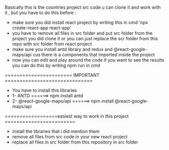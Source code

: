 Basically this is the countries project src code u can clone it and work with it , but you have to do this before :

-  make sure you did install react project by writing this in cmd 'npx create-react-app react-app' 
-   you have to remove all files in src folder and put src folder from the project you did clone it or you can just replace the scr folder from this repo with src folder from react project
-   make sure you install antd library and redux and @react-google-maps/api cus there is a components that imported inside the project 
-   now you can edit and play around the code if you want to see the results you can do this by writing npm run in cmd


======================= IMPORTANT ==============================
- You have to install this libraries
- 1- ANTD ======> npm install antd
- 2- @react-google-maps/api ======> npm install @react-google-maps/api

==================easiest way to work in this project ========================
- install the libraries that i did mention them
- remove all files from src code in your new react project
- replace all files in src folder from this repository in src folder
